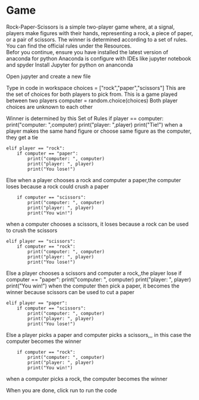 # Game
Rock-Paper-Scissors is a simple two-player game where, at a signal, players make figures with their hands, representing a rock, a piece of paper, or a pair of scissors. The winner is determined according to a set of rules. You can find the official rules under the Resources.   
Befor you continue, ensure you have installed the latest version of anaconda  for python
Anaconda is configure with IDEs like jupyter notebook and spyder
Install Jupyter for python on ananconda

Open jupyter and create a new file

Type in code in workspace
choices = ["rock","paper","scissors"]
This are the set of choices for both players to pick from. This is a game played between two players
    computer = random.choice(choices)
   Both player choices are unknown to each other
   
   Winner is determined by this Set of Rules
  if player == computer:
        print("computer: ",computer)
        print("player: ",player)
        print("Tie!")
when a player makes the same hand figure or choose same figure as the computer, they get a tie

    elif player == "rock":
        if computer == "paper":
            print("computer: ", computer)
            print("player: ", player)
            print("You lose!")
   Else when a player chooses a rock and computer a paper,the computer loses because a rock could crush a paper
   
        if computer == "scissors":
            print("computer: ", computer)
            print("player: ", player)
            print("You win!")
when a computer chooses a scissors, it loses because a rock can be used to crush the scissors

    elif player == "scissors":
        if computer == "rock":
            print("computer: ", computer)
            print("player: ", player)
            print("You lose!")
   Else a player chooses a scissors and computer a rock,,the player lose
        if computer == "paper":
            print("computer: ", computer)
            print("player: ", player)
            print("You win!")
when the computer then pick a paper, it becomes the winner because scissors can be used to cut a paper

    elif player == "paper":
        if computer == "scissors":
            print("computer: ", computer)
            print("player: ", player)
            print("You lose!")
   Else a player picks a paper and computer picks a scissors,,, in this case the computer becomes the winner
   
        if computer == "rock":
            print("computer: ", computer)
            print("player: ", player)
            print("You win!")
  when a computer picks a rock, the computer becomes the winner
  
When you are done, click run to run the code

